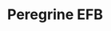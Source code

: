 ---
title: "Peregrine EFB"
caption: "Electronic Flight Bag solution for flight crew and crew operations management"
home-image: "efb.png"
order: 8
---